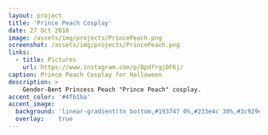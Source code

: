 ```yaml
---
layout: project
title: 'Prince Peach Cosplay'
date: 27 Oct 2018
image: /assets/img/projects/PrincePeach.png
screenshot: /assets/img/projects/PrincePeach.png
links:
  - title: Pictures
    url: https://www.instagram.com/p/BpdfrgjDF6j/
caption: Prince Peach Cosplay for Halloween
description: >
    Gender-Bent Princess Peach "Prince Peach" cosplay.
accent_color: '#4fb1ba'
accent_image:
  background: 'linear-gradient(to bottom,#193747 0%,#233e4c 30%,#3c929e 50%,#d5d5d4 70%,#cdccc8 100%)'
  overlay:    true
---
```

